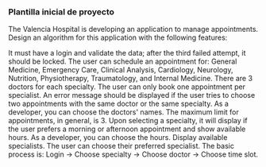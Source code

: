 ### Plantilla inicial de proyecto

The Valencia Hospital is developing an application to manage appointments. Design an algorithm for this application with the following features:

It must have a login and validate the data; after the third failed attempt, it should be locked.
The user can schedule an appointment for: General Medicine, Emergency Care, Clinical Analysis, Cardiology, Neurology, Nutrition, Physiotherapy, Traumatology, and Internal Medicine.
There are 3 doctors for each specialty.
The user can only book one appointment per specialist. An error message should be displayed if the user tries to choose two appointments with the same doctor or the same specialty. As a developer, you can choose the doctors' names.
The maximum limit for appointments, in general, is 3.
Upon selecting a specialty, it will display if the user prefers a morning or afternoon appointment and show available hours. As a developer, you can choose the hours.
Display available specialists.
The user can choose their preferred specialist.
The basic process is: Login -> Choose specialty -> Choose doctor -> Choose time slot.